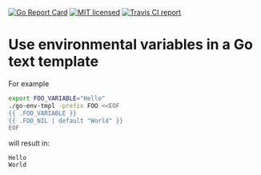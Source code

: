[![Go Report Card](https://goreportcard.com/badge/github.com/0xmjk/go-env-tmpl)](https://goreportcard.com/report/github.com/0xmjk/go-env-tmpl)
[![MIT licensed](https://img.shields.io/badge/license-MIT-blue.svg)](https://github.com/0xmjk/go-env-tmpl/blob/master/LICENSE)
[![Travis CI report](https://travis-ci.org/0xmjk/go-env-tmpl.svg?branch=master)](https://travis-ci.org/0xmjk/go-env-tmpl)

Use environmental variables in a Go text template
===

For example

```sh
export FOO_VARIABLE="Hello"
./go-env-tmpl -prefix FOO <<EOF
{{ .FOO_VARIABLE }}
{{ .FOO_NIL | default "World" }}
EOF
```

will result in:

```
Hello
World
```
